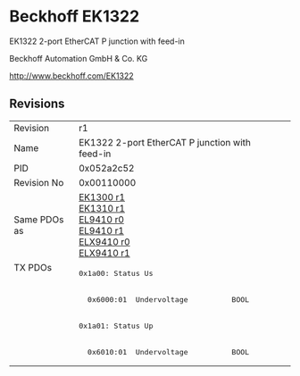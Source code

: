 # Beckhoff EK1322

EK1322 2-port EtherCAT P junction with feed-in

Beckhoff Automation GmbH & Co. KG

http://www.beckhoff.com/EK1322

## Revisions
<table>
<tr >
<td>Revision</td>
<td><div class="foo">r1</div></td>
</tr>
<tr >
<td>Name</td>
<td><div class="foo">EK1322 2-port EtherCAT P junction with feed-in</div></td>
</tr>
<tr >
<td>PID</td>
<td><div class="foo">0x052a2c52</div></td>
</tr>
<tr >
<td>Revision No</td>
<td><div class="foo">0x00110000</div></td>
</tr>
<tr >
<td>Same PDOs as</td>
<td><div class="foo"><a href="EK1300">EK1300 r1</a><br/><a href="EK1310">EK1310 r1</a><br/><a href="EL9410">EL9410 r0</a><br/><a href="EL9410">EL9410 r1</a><br/><a href="ELX9410">ELX9410 r0</a><br/><a href="ELX9410">ELX9410 r1</a></div></td>
</tr>
<tr class="txpdo pdosection">
<td rowspan=4 valign=top>TX PDOs</td>
<td><pre>0x1a00: Status Us</pre></td>
<td></td>
</tr>
<tr class="txpdo">
<td><pre>  0x6000:01  Undervoltage          BOOL</pre></td>
</tr>
<tr class="txpdo pdosection">
<td><pre>0x1a01: Status Up</pre></td>
</tr>
<tr class="txpdo">
<td><pre>  0x6010:01  Undervoltage          BOOL</pre></td>
</tr>
</table>
